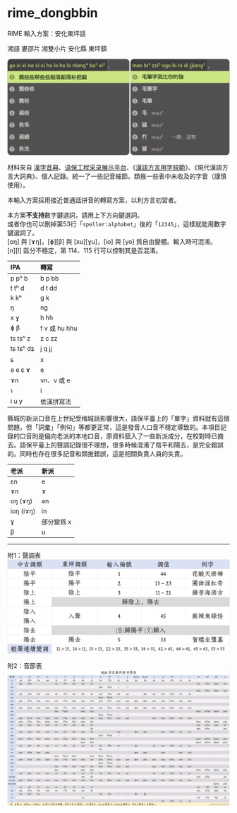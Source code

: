 # rime_dongbbin
RIME 輸入方案：安化東坪話

湘語 婁邵片 湘雙小片 安化縣 東坪鎮

![](@示例.webp)

材料來自 [漢字音典](https://github.com/osfans/MCPDict)、[语保工程采录展示平台](https://zhongguoyuyan.cn/)、《[漢語方言用字規範](https://fangyanzi.vercel.app/)》、《現代漢語方言大詞典》、個人記錄。統一了一些記音細節。類推一些表中未收及的字音（謹慎使用）。

本輸入方案採用接近普通話拼音的轉寫方案，以利方言初習者。

本方案**不支持**數字鍵選詞，請用上下方向鍵選詞。<br>
或者你也可以刪掉第53行「`speller:alphabet`」後的「`12345`」，這樣就能用數字鍵選詞了。<br>
[oŋ] 與 [ɤŋ]，[ɸ][β] 與 [xu][ɣu]，[io] 與 [yo] 爲自由變體。輸入時可混淆。<br>
[n][l] 區分不穩定，第 114、115 行可以控制其是否混淆。

|IPA|轉寫|
|:---|:---|
|p pʰ b|b p bb|
|t tʰ d|d t dd|
|k kʰ|g k|
|ŋ|ng|
|x ɣ|h hh|
|ɸ β|f v 或 hu hhu|
|ts tsʰ z|z c zz|
|tɕ tɕʰ dʑ|j q jj|
|ɕ|x|
|ə e ɛ ɤ|e|
|ɤn|vn、v 或 e|
|ɿ|i|
|i u y|依漢拼寫法|

縣城的新派口音在上世紀受梅城話影響很大，語保平臺上的「單字」資料就有這個問題，但「詞彙」「例句」等都更正常，這是發音人口音不穩定導致的。本項目記錄的口音則是偏向老派的本地口音，原資料竄入了一些新派成分，在校對時已摘去。語保平臺上的聲調記錄很不理想，很多時候混淆了陰平和陽去，是完全錯誤的。同時也存在很多記音和類推錯誤，這是相關負責人員的失責。

|老派|新派|
|:---|:---|
|ɛn|e|
|ɤn|ɤ|
|oŋ (ɤŋ)|ən|
|ioŋ (iɤŋ)|in|
|ɣ|部分變爲 x|
|β|u|

---
附1：聲調表
![](@聲調表.webp)

附2：音節表
![](@音節表.webp)